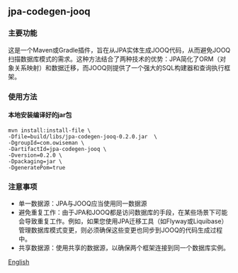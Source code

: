 ## jpa-codegen-jooq 

### 主要功能
这是一个Maven或Gradle插件，旨在从JPA实体生成JOOQ代码，从而避免JOOQ扫描数据库模式的需求。这种方法结合了两种技术的优势：JPA简化了ORM（对象关系映射）和数据迁移，而JOOQ则提供了一个强大的SQL构建器和查询执行框架。

### 使用方法
#### 本地安装编译好的jar包
```shell
mvn install:install-file \
-Dfile=build/libs/jpa-codegen-jooq-0.2.0.jar  \
-DgroupId=com.owiseman \
-DartifactId=jpa-codegen-jooq \
-Dversion=0.2.0 \
-Dpackaging=jar \
-DgeneratePom=true
```

### 注意事项
* 单一数据源：JPA与JOOQ应当使用同一数据源
* 避免重复工作：由于JPA和JOOQ都是访问数据库的手段，在某些场景下可能会导致重复工作。例如，如果您使用JPA迁移工具（如Flyway或Liquibase）管理数据库模式变更，则必须确保这些变更也同步到JOOQ的代码生成过程中。
* 共享数据源：使用共享的数据源，以确保两个框架连接到同一个数据库实例。

[English](readme.md)